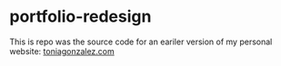 # portfolio-redesign

This is repo was the source code for an eariler version of my personal website:  [toniagonzalez.com](https://toniagonzalez.com/)
